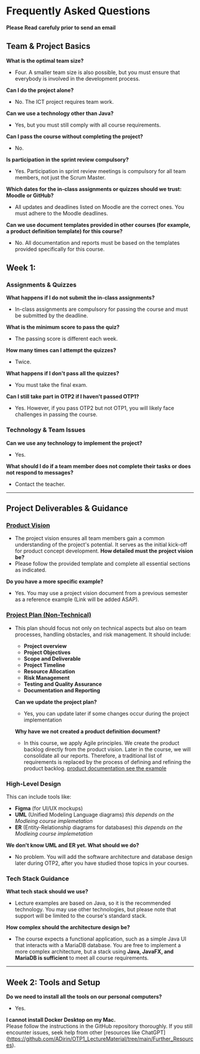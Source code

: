# Frequently Asked Questions
**Please Read carefuly prior to send an email**

## Team & Project Basics

**What is the optimal team size?**  
- Four. A smaller team size is also possible, but you must ensure that everybody is involved in the development process.

**Can I do the project alone?**  
- No. The ICT project requires team work.

**Can we use a technology other than Java?**  
- Yes, but you must still comply with all course requirements.

**Can I pass the course without completing the project?**  
- No.

**Is participation in the sprint review compulsory?**
- Yes. Participation in sprint review meetings is compulsory for all team members, not just the Scrum Master.


**Which dates for the in-class assignments or quizzes should we trust: Moodle or GitHub?** 
- All updates and deadlines listed on Moodle are the correct ones. You must adhere to the Moodle deadlines.

**Can we use document templates provided in other courses (for example, a product definition template) for this course?**
- No. All documentation and reports must be based on the templates provided specifically for this course.


## Week 1: 

### Assignments & Quizzes

**What happens if I do not submit the in-class assignments?**  
- In-class assignments are compulsory for passing the course and must be submitted by the deadline.

**What is the minimum score to pass the quiz?**  
- The passing score is different each week.

**How many times can I attempt the quizzes?**  
- Twice.

**What happens if I don't pass all the quizzes?**  
- You must take the final exam.

**Can I still take part in OTP2 if I haven't passed OTP1?**  
- Yes. However, if you pass OTP2 but not OTP1, you will likely face challenges in passing the course.

### Technology & Team Issues

**Can we use any technology to implement the project?**  
- Yes.

**What should I do if a team member does not complete their tasks or does not respond to messages?**  
- Contact the teacher.

---

## Project Deliverables & Guidance

### [Product Vision](https://github.com/ADirin/OTP1_LectureMaterial/blob/main/Week%201/Home%20Assignment/Product%20Vision.md)
- The project vision ensures all team members gain a common understanding of the project's potential. It serves as the initial kick-off for product concept development.
**How detailed must the project vision be?**
- Please follow the provided template and complete all essential sections as indicated.

**Do you have a more specific example?**
- Yes. You may use a project vision document from a previous semester as a reference example (Link will be added ASAP).


### [Project Plan (Non-Technical)](https://github.com/ADirin/OTP1_LectureMaterial/blob/main/Week%201/Home%20Assignment/ProjectPlan..md)
- This plan should focus not only on technical aspects but also on team processes, handling obstacles, and risk management. It should include:
  *   **Project overview**
  *   **Project Objectives**
  *   **Scope and Deliverable**
  *   **Project Timeline**
  *   **Resource Allocation**
  *   **Risk Management**
  *   **Testing and Quality Assurance**
  *   **Documentation and Reporting**

  **Can we update the project plan?**
  - Yes, you can update later if some changes occur during the project implementation

  **Why have we not created a product definition document?**
  - In this course, we apply Agile principles. We create the product backlog directly from the product vision. Later in the course, we will consolidate all our reports. Therefore, a traditional list of requirements is replaced by the process of defining and refining the product backlog. [product documentation see the example](https://github.com/MahnoorFatima02/Luku/blob/main/doc/Software-Project-Documentation.pdf) 


### High-Level Design
This can include tools like:
*   **Figma** (for UI/UX mockups)
*   **UML** (Unified Modeling Language diagrams) *this depends on the Modleing course implemetation*
*   **ER** (Entity-Relationship diagrams for databases) *this depends on the Modleing course implemetation*
  
**We don't know UML and ER yet. What should we do?**
- No problem. You will add the software architecture and database design later during OTP2, after you have studied those topics in your courses.


### Tech Stack Guidance

**What tech stack should we use?**  
- Lecture examples are based on Java, so it is the recommended technology. You may use other technologies, but please note that support will be limited to the course's standard stack.

**How complex should the architecture design be?**  
- The course expects a functional application, such as a simple Java UI that interacts with a MariaDB database. You are free to implement a more complex architecture, but a stack using **Java, JavaFX, and MariaDB is sufficient** to meet all course requirements.

---

## Week 2: Tools and Setup

**Do we need to install all the tools on our personal computers?**  
- Yes.

**I cannot install Docker Desktop on my Mac.**  
Please follow the instructions in the GitHub repository thoroughly. If you still encounter issues, seek help from other [resources like ChatGPT] (https://github.com/ADirin/OTP1_LectureMaterial/tree/main/Further_Resources).
